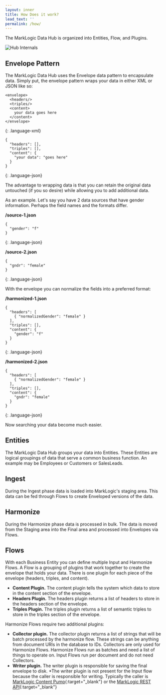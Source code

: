 ```yaml
---
layout: inner
title: How Does it work?
lead_text: ''
permalink: /how/
---
```


The MarkLogic Data Hub is organized into Entities, Flow, and Plugins.

![Hub Internals](https://raw.githubusercontent.com/marklogic/marklogic-data-hub/design/images/hub-internals-gray.png)

## Envelope Pattern
The MarkLogic Data Hub uses the Envelope data pattern to encapsulate data. Simply put, the envelope pattern wraps your data in either XML or JSON like so:

<div class="row">
<div class="col-md-6" markdown="1">

~~~
<envelope>
  <headers/>
  <triples/>
  <content>
    your data goes here
  </content>
</envelope>
~~~
{: .language-xml}

</div>
<div class="col-md-6" markdown="1">

~~~
{
  "headers": [],
  "triples": [],
  "content": {
    "your data": "goes here"
  }
}
~~~
{: .language-json}

</div>
</div>

The advantage to wrapping data is that you can retain the original data untouched (if you so desire) while allowing you to add additional data.

As an example. Let's say you have 2 data sources that have gender information. Perhaps the field names and the formats differ.

<div class="row">
<div class="col-md-6" markdown="1">

**/source-1.json**

~~~
{
  "gender": "f"
}
~~~
{: .language-json}

</div>

<div class="col-md-6" markdown="1">

**/source-2.json**

~~~
{
  "gndr": "female"
}
~~~
{: .language-json}

</div>
</div>

With the envelope you can normalize the fields into a preferred format:

<div class="row">
<div class="col-md-6" markdown="1">

**/harmonized-1.json**

~~~
{
  "headers": [
    { "normalizedGender": "female" }
  ],
  "triples": [],
  "content": {
    "gender": "f"
  }
}
~~~
{: .language-json}

</div>

<div class="col-md-6" markdown="1">

**/harmonized-2.json**

~~~
{
  "headers": [
    { "normalizedGender": "female" }
  ],
  "triples": [],
  "content": {
    "gndr": "female"
  }
}
~~~
{: .language-json}

</div>
</div>

Now searching your data become much easier.

## Entities
The MarkLogic Data Hub groups your data into Entities. These Entities are logical groupings of data that serve a common business function. An example may be Employees or Customers or SalesLeads.

## Ingest
During the Ingest phase data is loaded into MarkLogic's staging area. This data can be fed through Flows to create Enveloped versions of the data.

## Harmonize
During the Harmonize phase data is processed in bulk. The data is moved from the Staging area into the Final area and processed into Envelopes via Flows.

## Flows
With each Business Entity you can define multiple Input and Harmonize Flows. A Flow is a grouping of plugins that work together to create the envelope that holds your data. There is one plugin for each piece of the envelope (headers, triples, and content).

- **Content Plugin.** The content plugin tells the system which data to store in the content section of the envelope.
- **Headers Plugin.** The headers plugin returns a list of headers to store in the headers section of the envelope.
- **Triples Plugin.** The triples plugin returns a list of semantic triples to store in the triples section of the envelope.

Harmonize Flows require two additional plugins:

- **Collector plugin.** The collector plugin returns a list of strings that will be batch processed by the harmonize flow. These strings can be anything from document URIs in the database to IDs. Collectors are only used for Harmonize Flows. Harmonize Flows run as batches and need a list of things to operate on. Input Flows run per document and do not need Collectors.
- **Writer plugin.** The writer plugin is responsible for saving the final envelope to disk. \*The writer plugin is not present for the Input flow because the caller is responsible for writing. Typically the caller is [MarkLogic Content Pump](https://docs.marklogic.com/guide/mlcp){:target="_blank"} or the [MarkLogic REST API](http://docs.marklogic.com/REST/client){:target="_blank"}
